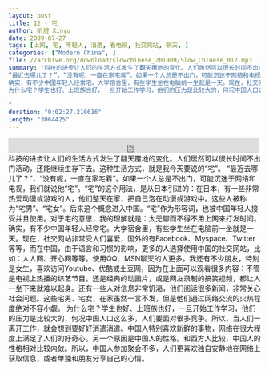 ```yaml
---
layout: post
title: 12 - 宅
author: 昕煜 Xinyu
date: 2009-07-27
tags: [上网, 宅, 年轻人, 消遣, 看电视, 社交网站, 聊天, ]
categories: ["Modern China", ]
file: //archive.org/download/slowchinese_201909/Slow_Chinese_012.mp3
summary: "科技的进步让人们的生活方式发生了翻天覆地的变化。人们居然可以很长时间不出门活动，还能继续生存下去。这种生活方式，就是我今天要说的“宅”。
“最近去哪儿了？”，“没有呢，一直在家宅着”。如果一个人总是不出门，可能沉迷于网络和电视，我们就说他“宅”。“宅”的这个用法，是从日本引进的：在日本，有一些非常热爱动漫或游戏的人，他们整天在家，把自己泡在动漫或游戏中。这些人被称为“宅男”、“宅女”。后来这个概念进入中国。“宅”作为形容词，也被中国年轻人接受并且使用。对于宅的意思，我的理解就是：太无聊而不得不用上网来打发时间。
确实，有不少中国年轻人经常宅。大学宿舍里，有些学生坐在电脑前一坐就是一天。现在，社交网站非常受人们喜爱，国外的有Facebook、Myspace、Twitter等等，而在中国，由于语言和习惯的影响，更多的人选择使用中国的社交网站，比如：人人网、开心网等等。使用QQ、MSN聊天的人更多。我还有不少朋友，特别是女生，喜欢访问Youtube、优酷或土豆网，因为在上面可以观看很多内容：不管是电视上热播的综艺节目，还是经典的动画片，或是网友录制的搞笑视频，都让人一坐下来就难以起身。还有一些人对信息非常饥渴，他们阅读很多新闻，非常关心社会问题。这些宅男、宅女，在家虽然一言不发，但是他们通过网络交流的火热程度绝对不容小觑。
为什么宅？学生也好、上班族也好，一旦开始工作学习，他们的压力是比较大的，何况中国人口这么多，人们要面对很多竞争。所以，当人们一离开工作，就会想到要好好消遣消遣。中国人特别喜欢新鲜的事物，网络在很大程度上满足了人们的好奇心。另一个原因是中国人的性格。和西方人比较，中国人的性格相对比较内敛。所以，中国人参加聚会不多，人们更喜欢独自安静地在网络上获取信息，或者单独和朋友分享自己的心情。
 
"
duration: "0:02:27.210616"
length: "3064425"
---
```


<iframe src="https://archive.org/embed/slowchinese_201909/Slow_Chinese_012.mp3" width="500" height="30" frameborder="0" webkitallowfullscreen="true" mozallowfullscreen="true" allowfullscreen></iframe>
科技的进步让人们的生活方式发生了翻天覆地的变化。人们居然可以很长时间不出门活动，还能继续生存下去。这种生活方式，就是我今天要说的“宅”。
“最近去哪儿了？”，“没有呢，一直在家宅着”。如果一个人总是不出门，可能沉迷于网络和电视，我们就说他“宅”。“宅”的这个用法，是从日本引进的：在日本，有一些非常热爱动漫或游戏的人，他们整天在家，把自己泡在动漫或游戏中。这些人被称为“宅男”、“宅女”。后来这个概念进入中国。“宅”作为形容词，也被中国年轻人接受并且使用。对于宅的意思，我的理解就是：太无聊而不得不用上网来打发时间。
确实，有不少中国年轻人经常宅。大学宿舍里，有些学生坐在电脑前一坐就是一天。现在，社交网站非常受人们喜爱，国外的有Facebook、Myspace、Twitter等等，而在中国，由于语言和习惯的影响，更多的人选择使用中国的社交网站，比如：人人网、开心网等等。使用QQ、MSN聊天的人更多。我还有不少朋友，特别是女生，喜欢访问Youtube、优酷或土豆网，因为在上面可以观看很多内容：不管是电视上热播的综艺节目，还是经典的动画片，或是网友录制的搞笑视频，都让人一坐下来就难以起身。还有一些人对信息非常饥渴，他们阅读很多新闻，非常关心社会问题。这些宅男、宅女，在家虽然一言不发，但是他们通过网络交流的火热程度绝对不容小觑。
为什么宅？学生也好、上班族也好，一旦开始工作学习，他们的压力是比较大的，何况中国人口这么多，人们要面对很多竞争。所以，当人们一离开工作，就会想到要好好消遣消遣。中国人特别喜欢新鲜的事物，网络在很大程度上满足了人们的好奇心。另一个原因是中国人的性格。和西方人比较，中国人的性格相对比较内敛。所以，中国人参加聚会不多，人们更喜欢独自安静地在网络上获取信息，或者单独和朋友分享自己的心情。
 
